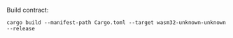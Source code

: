 Build contract:
```shell
cargo build --manifest-path Cargo.toml --target wasm32-unknown-unknown --release
```
